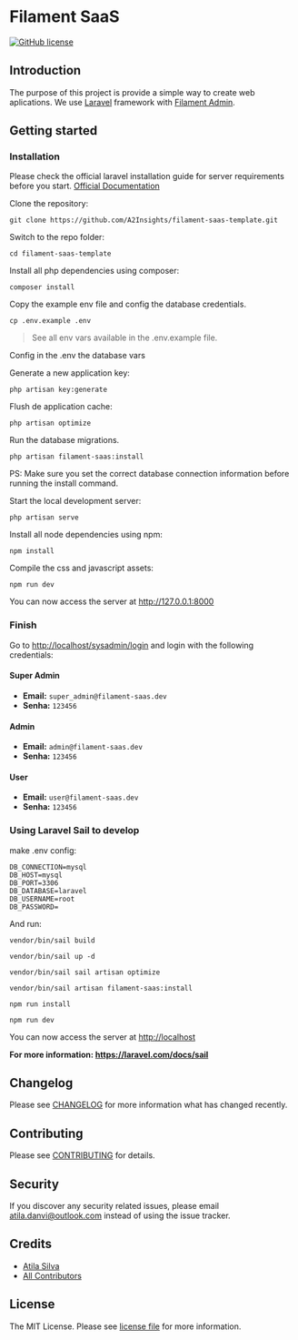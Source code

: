 # Filament SaaS

[![GitHub license](https://img.shields.io/github/license/gothinkster/laravel-realworld-example-app.svg)](/LICENSE)

## Introduction

The purpose of this project is provide a simple way to create web aplications. We use [Laravel](https://laravel.com/) framework with [Filament Admin](https://filamentphp.com/).

## Getting started

### Installation

Please check the official laravel installation guide for server requirements before you start. [Official Documentation](https://laravel.com/docs/5.8/installation#installation)

Clone the repository:

    git clone https://github.com/A2Insights/filament-saas-template.git

Switch to the repo folder:

    cd filament-saas-template

Install all php dependencies using composer:

    composer install

Copy the example env file and config the database credentials.

    cp .env.example .env

> See all env vars available in the .env.example file.

Config in the .env the database vars

Generate a new application key:

    php artisan key:generate

Flush de application cache:

    php artisan optimize

Run the database migrations.

    php artisan filament-saas:install

PS: Make sure you set the correct database connection information before running the install command.

Start the local development server:

    php artisan serve

Install all node dependencies using npm:

    npm install

Compile the css and javascript assets:

    npm run dev

You can now access the server at <http://127.0.0.1:8000>

### Finish 

Go to <http://localhost/sysadmin/login> and login with the following credentials:

#### Super Admin
- **Email:** `super_admin@filament-saas.dev`
- **Senha:** `123456`

#### Admin 
- **Email:** `admin@filament-saas.dev`
- **Senha:** `123456`

#### User 
- **Email:** `user@filament-saas.dev`
- **Senha:** `123456`

### Using Laravel Sail to develop

make .env config:

    DB_CONNECTION=mysql
    DB_HOST=mysql
    DB_PORT=3306
    DB_DATABASE=laravel
    DB_USERNAME=root
    DB_PASSWORD=

And run:

    vendor/bin/sail build

    vendor/bin/sail up -d

    vendor/bin/sail sail artisan optimize

    vendor/bin/sail artisan filament-saas:install

    npm run install 

    npm run dev

You can now access the server at <http://localhost>


**For more information: <https://laravel.com/docs/sail>**

## Changelog

Please see [CHANGELOG](CHANGELOG.md) for more information what has changed recently.

## Contributing

Please see [CONTRIBUTING](CONTRIBUTING.md) for details.

## Security

If you discover any security related issues, please email atila.danvi@outlook.com instead of using the issue tracker.

## Credits

-   [Atila Silva](https://github.com/a21ns1g4ts)
-   [All Contributors](../../contributors)

## License

The MIT License. Please see [license file](LICENSE.md) for more information.
